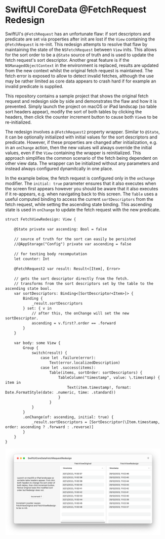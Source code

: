 # SwiftUI CoreData @FetchRequest Redesign

SwiftUI's `@FetchRequest` has an unfortunate flaw: if sort descriptors and predicate are set via properties after init are lost if the `View` containing the `@FetchRequest` is re-init. This redesign attempts to resolve that flaw by maintaining the state of the `NSFetchRequest` between `View` inits. This allows for the sort order to be a `@State` source of truth and is used to update the fetch request's sort descriptor. Another great feature is if the `NSManagedObjectContext` in the environment is replaced, results are updated from the new context whilst the original fetch request is maintained. The fetch error is exposed to allow to detect invalid fetches, although the use may be rather limited as core data appears to crash hard if for example an invalid predicate is supplied.

This repository contains a sample project that shows the original fetch request and redesign side by side and demonstrates the flaw and how it is prevented. Simply launch the project on macOS or iPad landscap (so table sort headers appear), modify the sort of both tables by clicking the headers, then click the counter increment button to cause both `View`s to be re-initialized.

The redesign involves a `@FetchRequest2` property wrapper. Similar to `@State`, it can be optionally initialized with initial values for the sort descriptors and predicate. However, if these properties are changed after initialization, e.g. in an `onChange` action, then the new values will always override the initial values, even if the `View` containing the wrapper is reinitialized. This approach simplifies the common scenario of the fetch being dependent on other view data. The wrapper can be initialized without any parameters and instead always configured dynamitcally in one place.

In the example below, the fetch request is configured only in the `onChange` modifier. The `initial: true` parameter ensures that it also executes when the screen first appears however you should be aware that it also executes if it re-appears, e.g. when navigating back to this screen. The `Table` uses a useful computed binding to access the current `sortDescriptors` from the fetch request, while setting the ascending state binding. This ascending state is used in `onChange` to update the fetch request with the new predicate.
```
struct FetchViewRedesign: View {
    
    @State private var ascending: Bool = false
    
    // source of truth for the sort can easily be persisted
    //@AppStorage("Config") private var ascending = false
    
    // for testing body recomputation
    let counter: Int
    
    @FetchRequest2 var result: Result<[Item], Error>
    
    // gets the sort descriptor directly from the fetch.
    // transforms from the sort descriptors set by the table to the ascending state bool.
    var sortDescriptors: Binding<[SortDescriptor<Item>]> {
        Binding {
            _result.sortDescriptors
        } set: { v in
            // after this, the onChange will set the new sortDescriptor.
            ascending = v.first?.order == .forward
        }
    }
    
    var body: some View {
        Group {
            switch(result) {
                case let .failure(error):
                    Text(error.localizedDescription)
                case let .success(items):
                    Table(items, sortOrder: sortDescriptors) {
                        TableColumn("timestamp", value: \.timestamp) { item in
                            Text(item.timestamp!, format: Date.FormatStyle(date: .numeric, time: .standard))
                        }
                    }
            }
        }
        .onChange(of: ascending, initial: true) {
            _result.sortDescriptors = [SortDescriptor(\Item.timestamp, order: ascending ? .forward : .reverse)]
        }
    }
}
```

![Screenshot](/Screenshots/Screenshot.png)